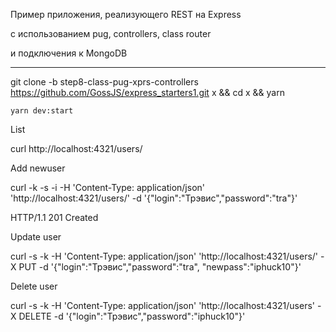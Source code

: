 Пример приложения, реализующего REST на Express

с использованием pug, controllers, class router

и подключения к MongoDB

---

git clone -b step8-class-pug-xprs-controllers https://github.com/GossJS/express_starters1.git x && cd x && yarn 

```yarn dev:start```

List

curl http://localhost:4321/users/

Add newuser

curl -k -s -i -H 'Content-Type: application/json' 'http://localhost:4321/users/' -d '{"login":"Трэвис","password":"tra"}'

HTTP/1.1 201 Created

Update user

curl -s -k -H 'Content-Type: application/json' 'http://localhost:4321/users/' -X PUT -d '{"login":"Трэвис","password":"tra", "newpass":"iphuck10"}'

Delete user

curl -s -k -H 'Content-Type: application/json' 'http://localhost:4321/users' -X DELETE -d '{"login":"Трэвис","password":"iphuck10"}'


